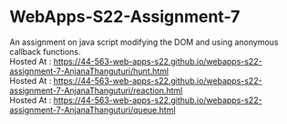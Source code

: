 # WebApps-S22-Assignment-7
An assignment on java script modifying the DOM and using anonymous callback functions.<br>
Hosted At : https://44-563-web-apps-s22.github.io/webapps-s22-assignment-7-AnjanaThanguturi/hunt.html <br>
Hosted At : https://44-563-web-apps-s22.github.io/webapps-s22-assignment-7-AnjanaThanguturi/reaction.html <br>
Hosted At : https://44-563-web-apps-s22.github.io/webapps-s22-assignment-7-AnjanaThanguturi/queue.html <br>
